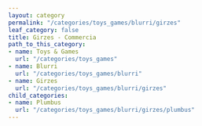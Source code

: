 ```yaml
---
layout: category
permalink: "/categories/toys_games/blurri/girzes"
leaf_category: false
title: Girzes - Commercia
path_to_this_category:
- name: Toys & Games
  url: "/categories/toys_games"
- name: Blurri
  url: "/categories/toys_games/blurri"
- name: Girzes
  url: "/categories/toys_games/blurri/girzes"
child_categories:
- name: Plumbus
  url: "/categories/toys_games/blurri/girzes/plumbus"
---
```

